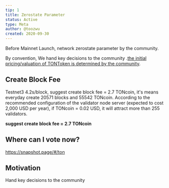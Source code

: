 ```yaml
---
tip: 1
title: Zerostate Parameter
status: Active
type: Meta
author: @toozwu
created: 2020-09-30
---
```

Before Mainnet Launch, network zerostate parameter by the community.

By convention, We hand key decisions to the community .[the initial pricing/valuation of TONToken is determined by the community](https://toncommunity.org/info.html).

## Create Block Fee 
Testnet3 4.2s/block, suggest create block fee = 2.7 TONcoin, it's means everyday create 20571 blocks and 55542 TONcoin. According to the recommended configuration of the validator node server (expected to cost 2,000 USD per year), if TONcoin = 0.02 USD, it will attract more than 255 validators.

**suggest create block fee = 2.7 TONcoin**

## Where can I vote now?
https://snapshot.page/#/ton

## Motivation
Hand key decisions to the community